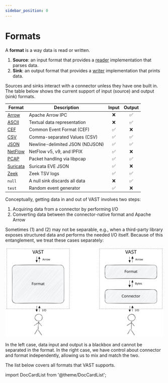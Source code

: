 ```yaml
---
sidebar_position: 0
---
```


# Formats

A **format** is a way data is read or written.

1. **Source**: an input format that provides a
   [reader](/docs/understand/architecture/plugins#reader)
   implementation that parses data.
2. **Sink**: an output format that provides a
   [writer](/docs/understand/architecture/plugins#writer) implementation that
   prints data.

Sources and sinks interact with a connector unless they have one built in. The
table below shows the current support of input (source) and output (sink)
formats.

|Format|Description|Input|Output|
|--------|---|:----:|:--:|
|[Arrow](formats/arrow)|Apache Arrow IPC|❌|✅|
|[ASCII](formats/ascii)|Textual data representation|❌|✅|
|[CEF](formats/cef)|Common Event Format (CEF)|✅|❌|
|[CSV](formats/csv)|Comma-separated Values (CSV)|✅|✅|
|[JSON](formats/json)|Newline-delimited JSON (NDJSON)|✅|✅|
|[NetFlow](formats/netflow)|NetFlow v5, v9, and IPFIX|✅|❌|
|[PCAP](formats/pcap)|Packet handling via libpcap|✅|✅|
|[Suricata](formats/suricata)|Suricata EVE JSON|✅|❌|
|[Zeek](formats/zeek)|Zeek TSV logs|✅|✅|
|`null`|A null sink discards all data|❌|✅|
|`test`|Random event generator|✅|❌|

Conceptually, getting data in and out of VAST involves two steps:

  1. Acquiring data from a connector by performing I/O
  2. Converting data between the connector-native format and Apache Arrow

Sometimes (1) and (2) may not be separable, e.g., when a third-party library
exposes structured data and performs the needed I/O itself. Because of this
entanglement, we treat these cases separately:

![Format](format.excalidraw.svg)

In the left case, data input and output is a blackbox and cannot be separated in
the format. In the right case, we have control about connector and format
independently, allowing us to mix and match the two.

The list below covers all formats that VAST supports.

import DocCardList from '@theme/DocCardList';

<DocCardList />

